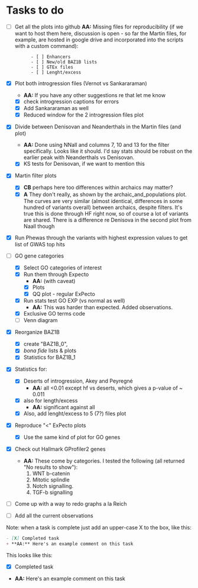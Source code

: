 # Tasks to do
- [ ] Get all the plots into github 
	**AA:** Missing files for reproducibility (if we want to host them here, discussion is open - so far the Martin files, for example, are hosted in google drive and incorporated into the scripts with a custom command):

			- [ ] Enhancers
			- [ ] New/old BAZ1B lists
			- [ ] GTEx files
			- [ ] Lenght/excess
	
- [X] Plot both introgression files (Vernot vs Sankararaman)
	+ **AA:** If you have any other suggestions re that let me know
	+ [X] check introgression captions for errors
	+ [X] Add Sankararaman as well
	+ [X] Reduced window for the 2 introgression files plot
- [X] Divide between Denisovan and Neanderthals in the Martin files (and plot)
	+ **AA:** Done using NNall and columns 7, 10 and 13 for the filter specifically. Looks like it should. I'd say stats should be robust on the earlier peak with Neanderthals vs Denisovan.
	- [X] KS tests for Denisovan, if we want to mention this
- [X] Martin filter plots
	+ [X] **CB** perhaps here too differences within archaics may matter?
	+ [X] **A** They don't really, as shown by the archaic_and_populations plot. The curves are very similar (almost identical, differences in some hundred of variants overall) between archaics, despite filters. It's true this is done through HF right now, so of course a lot of variants are shared. There is a difference re Denisova in the second plot from Naall though 
- [X] Run Phewas through the variants with highest expression values to get list of GWAS top hits 
- [ ] GO gene categories
	- [X] Select GO categories of interest
	- [X] Run them through Expecto
		- **AA:** (with caveat)
		- [X] Plots
		- [X] QQ plot - regular ExPecto
	- [X] Run stats test GO EXP (vs normal as well)
		+ **AA:** This was harder than expected. Added observations.
	- [X] Exclusive GO terms code
	- [ ] Venn diagram
- [X] Reorganize BAZ1B 
	- [X] create "BAZ1B_0", 
	- [X] *bona fide* lists & plots
	- [X] Statistics for BAZ1B_1
- [X] Statistics for:
	- [X] Deserts of introgression, Akey and Peyregné 
		+ **AA:** all <0.01 except hf vs deserts, which gives a p-value of ~ 0.011
	- [X] also for length/excess	
		+ **AA:** significant against all 
	- [X] Also, add lenght/excess to 5 (7?) files plot
- [X] Reproduce "<" ExPecto plots
	- [X] Use the same kind of plot for GO genes
- [X] Check out Hallmark GProfiler2 genes
	+ **AA:** These come by categories. I tested the following (all returned "No results to show"): 
		1. WNT b-catenin
		2. Mitotic splindle
		3. Notch signalling.
		4. TGF-b signalling
- [ ] Come up with a way to redo graphs a la Reich
- [ ] Add all the current observations 

Note: when a task is complete just add an upper-case X to the box, like this:

```md
- [X] Completed task 
+ **AA:** Here's an example comment on this task 
```

This looks like this:
- [X] Completed task 
+ **AA:** Here's an example comment on this task 
